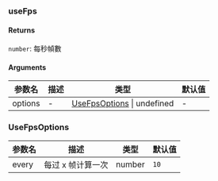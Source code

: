 ### useFps

#### Returns
`number`: 每秒幀數

#### Arguments
|参数名|描述|类型|默认值|
|---|---|---|---|
|options|-|[UseFpsOptions](#usefpsoptions) \| undefined |-|

### UseFpsOptions

|参数名|描述|类型|默认值|
|---|---|---|---|
|every|每过 x 帧计算一次|number |`10`|